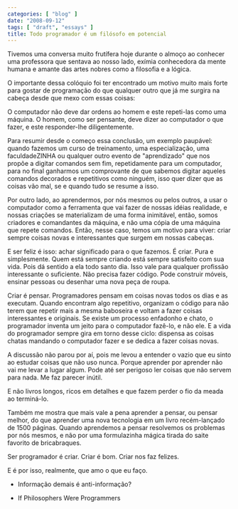 ```yaml
---
categories: [ "blog" ]
date: "2008-09-12"
tags: [ "draft", "essays" ]
title: Todo programador é um filósofo em potencial
---
```

Tivemos uma conversa muito frutífera hoje durante o almoço ao conhecer uma professora que sentava ao nosso lado, exímia conhecedora da mente humana e amante das artes nobres como a filosofia e a lógica.

O importante dessa colóquio foi ter encontrado um motivo muito mais forte para gostar de programação do que qualquer outro que já me surgira na cabeça desde que mexo com essas coisas:

O computador não deve dar ordens ao homem e este repeti-las como uma máquina. O homem, como ser pensante, deve dizer ao computador o que fazer, e este responder-lhe diligentemente.

Para resumir desde o começo essa conclusão, um exemplo paupável: quando fazemos um curso de treinamento, uma especialização, uma faculdadeZINHA ou qualquer outro evento de "aprendizado" que nos propõe a digitar comandos sem fim, repetidamente para um computador, para no final ganharmos um comprovante de que sabemos digitar aqueles comandos decorados e repetitivos como ninguém, isso quer dizer que as coisas vão mal, se e quando tudo se resume a isso.

Por outro lado, ao aprendermos, por nós mesmos ou pelos outros, a usar o computador como a ferramenta que vai fazer de nossas idéias realidade, e nossas criações se materializam de uma forma inimitável, então, somos criadores e comandantes da máquina, e não uma cópia de uma máquina que repete comandos. Então, nesse caso, temos um motivo para viver: criar sempre coisas novas e interessantes que surgem em nossas cabeças.

E ser feliz é isso: achar significado para o que fazemos. É criar. Pura e simplesmente. Quem está sempre criando está sempre satisfeito com sua vida. Pois dá sentido a ela todo santo dia. Isso vale para qualquer profissão interessante o suficiente. Não precisa fazer código. Pode construir móveis, ensinar pessoas ou desenhar uma nova peça de roupa.

Criar é pensar. Programadores pensam em coisas novas todos os dias e as executam. Quando encontram algo repetitivo, organizam o código para não terem que repetir mais a mesma baboseira e voltam a fazer coisas interessantes e originais. Se existe um processo enfadonho e chato, o programador inventa um jeito para o computador fazê-lo, e não ele. E a vida do programador sempre gira em torno desse ciclo: dispensa as coisas chatas mandando o computador fazer e se dedica a fazer coisas novas.



A discussão não parou por aí, pois me levou a entender o vazio que eu sinto ao estudar coisas que não uso nunca. Porque aprender por aprender não vai me levar a lugar algum. Pode até ser perigoso ler coisas que não servem para nada. Me faz parecer inútil.


E não livros longos, ricos em detalhes e que fazem perder o fio da meada ao terminá-lo.

Também me mostra que mais vale a pena aprender a pensar, ou pensar melhor, do que aprender uma nova tecnologia em um livro recém-lançado de 1500 páginas. Quando aprendemos a pensar resolvemos os problemas por nós mesmos, e não por uma formulazinha mágica tirada do saite favorito de bricabraques.

Ser programador é criar. Criar é bom. Criar nos faz felizes.

E é por isso, realmente, que amo o que eu faço.


	
  * Informação demais é anti-informação?

	
  * If Philosophers Were Programmers

